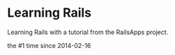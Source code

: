 Learning Rails
==

Learning Rails with a tutorial from the RailsApps project.

the #1 time since 2014-02-16
